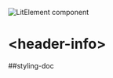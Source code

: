 ![LitElement component](https://img.shields.io/badge/litElement-component-blue.svg)

# \<header-info>

##styling-doc